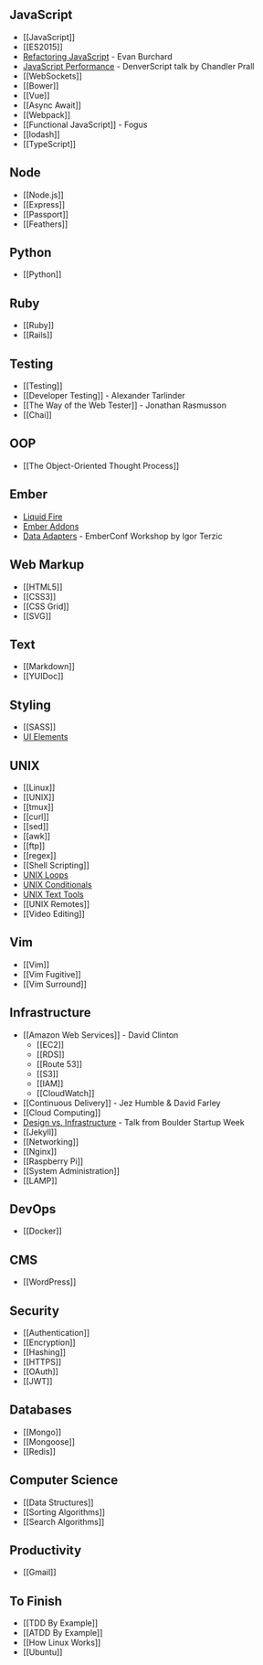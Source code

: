 ## JavaScript

* [[JavaScript]]
* [[ES2015]]
* [Refactoring JavaScript](Refactoring-JavaScript) - Evan Burchard
* [JavaScript Performance](JavaScript-Performance-Prall) - DenverScript talk by Chandler Prall
* [[WebSockets]]
* [[Bower]]
* [[Vue]]
* [[Async Await]]
* [[Webpack]]
* [[Functional JavaScript]] - Fogus
* [[lodash]]
* [[TypeScript]]

## Node

* [[Node.js]]
* [[Express]]
* [[Passport]]
* [[Feathers]]

## Python

* [[Python]]

## Ruby

* [[Ruby]]
* [[Rails]]

## Testing

* [[Testing]]
* [[Developer Testing]] - Alexander Tarlinder
* [[The Way of the Web Tester]] - Jonathan Rasmusson
* [[Chai]]

## OOP

* [[The Object-Oriented Thought Process]]

## Ember

* [Liquid Fire](Liquid-Fire)
* [Ember Addons](Ember-Addons)
* [Data Adapters](Ember-Data-Adapters) - EmberConf Workshop by Igor Terzic

## Web Markup

* [[HTML5]]
* [[CSS3]]
* [[CSS Grid]]
* [[SVG]]

## Text

* [[Markdown]]
* [[YUIDoc]]

## Styling

* [[SASS]]
* [UI Elements](UI-Elements)

## UNIX

* [[Linux]]
* [[UNIX]]
* [[tmux]]
* [[curl]]
* [[sed]]
* [[awk]]
* [[ftp]]
* [[regex]]
* [[Shell Scripting]]
* [UNIX Loops](UNIX-Loops)
* [UNIX Conditionals](UNIX-Conditionals)
* [UNIX Text Tools](Unix-Text-Tools)
* [[UNIX Remotes]]
* [[Video Editing]]

## Vim

* [[Vim]]
* [[Vim Fugitive]]
* [[Vim Surround]]

## Infrastructure

* [[Amazon Web Services]] - David Clinton
    * [[EC2]]
    * [[RDS]]
    * [[Route 53]]
    * [[S3]]
    * [[IAM]]
    * [[CloudWatch]]
* [[Continuous Delivery]] - Jez Humble & David Farley
* [[Cloud Computing]]
* [Design vs. Infrastructure](Design-Vs-Infrastructure) - Talk from Boulder Startup Week
* [[Jekyll]]
* [[Networking]]
* [[Nginx]]
* [[Raspberry Pi]]
* [[System Administration]]
* [[LAMP]]

## DevOps

* [[Docker]]

## CMS

* [[WordPress]]

## Security

* [[Authentication]]
* [[Encryption]]
* [[Hashing]]
* [[HTTPS]]
* [[OAuth]]
* [[JWT]]

## Databases

* [[Mongo]]
* [[Mongoose]]
* [[Redis]]

## Computer Science

* [[Data Structures]]
* [[Sorting Algorithms]]
* [[Search Algorithms]]

## Productivity

* [[Gmail]]

## To Finish

* [[TDD By Example]]
* [[ATDD By Example]]
* [[How Linux Works]]
* [[Ubuntu]]
